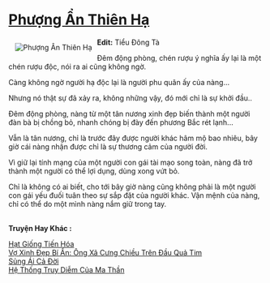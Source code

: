 <a href="https://utruyen.com/phuong-an-thien-ha/6899/" title="Phượng Ẩn Thiên Hạ"><h1>Phượng Ẩn Thiên Hạ</h1></a><div style="display:table"><img align="right" style="float: left; padding: 10px;" src="https://utruyen.com/images/story/200x260/phuong-an-thien-ha.jpg" alt="Phượng Ẩn Thiên Hạ"><b>Edit:</b> Tiểu Đông Tà<p></p>Đêm động phòng, chén rượu ý nghĩa ấy lại là một chén rượu độc, nói ra ai cũng không ngờ.<p></p>Càng không ngờ người hạ độc lại là người phu quân ấy của nàng...<p></p>Nhưng nó thật sự đã xảy ra, không những vậy, đó mới chỉ là sự khởi đầu..<p></p>Đêm động phòng, nàng từ một tân nương xinh đẹp biến thành một người đàn bà bị chồng bỏ, nhanh chóng bị đày đến phương Bắc rét lạnh...<p></p>Vẫn là tân nương, chỉ là trước đây được người khác hâm mộ bao nhiêu, bây giờ cái nàng nhận được chỉ là sự thương cảm của người đời.<p></p>Vì giữ lại tính mạng của một người con gái tài mạo song toàn, nàng đã trở thành một người có thể lợi dụng, dùng xong vứt bỏ.<p></p>Chỉ là không có ai biết, cho tới bây giờ nàng cũng không phải là một người con gái yếu đuối tuân theo sự sắp đặt của người khác. Vận mệnh của nàng, chỉ có thể do một mình nàng nắm giữ trong tay.</div><p><br><b>Truyện Hay Khác :</b></p><a href="https://utruyen.com/hat-giong-tien-hoa/14595/" alt="Hạt Giống Tiến Hóa">Hạt Giống Tiến Hóa</a><br/><a href="https://truyenhot2020.wordpress.com/2019/12/11/vo-xinh-dep-bi-an-ong-xa-cung-chieu-tren-dau-qua-tim/" alt="Vợ Xinh Đẹp Bí Ẩn: Ông Xã Cưng Chiều Trên Đầu Quả Tim">Vợ Xinh Đẹp Bí Ẩn: Ông Xã Cưng Chiều Trên Đầu Quả Tim</a><br/><a href="https://truyenngontinhay.wordpress.com/2019/10/03/sung-ai-ca-doi/" alt="Sủng Ái Cả Đời">Sủng Ái Cả Đời</a><br/><a href="https://truyenngontinhay.wordpress.com/2019/10/03/he-thong-truy-diem-cua-ma-than/" alt="Hệ Thống Truy Diễm Của Ma Thần">Hệ Thống Truy Diễm Của Ma Thần</a><br/>